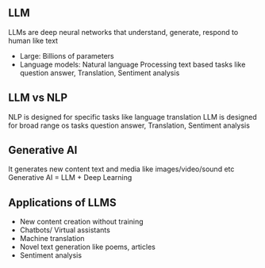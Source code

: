 ## LLM
LLMs are deep neural networks that understand, generate, respond to human like text

- Large: Billions of parameters
- Language models: Natural language Processing text based tasks like question answer, Translation, Sentiment analysis

## LLM vs NLP

NLP is designed for specific tasks like language translation
LLM is designed for broad range os tasks question answer, Translation, Sentiment analysis

## Generative AI 
It generates new content text and media like images/video/sound etc
 Generative AI = LLM + Deep Learning  

 ## Applications of LLMS
 - New content creation without training
 - Chatbots/ Virtual assistants
 - Machine translation
 - Novel text generation like poems, articles 
 - Sentiment analysis